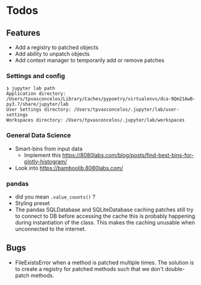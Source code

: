 # Todos

## Features

- Add a registry to patched objects
- Add ability to unpatch objects
- Add context manager to temporarily add or remove patches

### Settings and config
```text
❯ jupyter lab path
Application directory:   /Users/tpvasconcelos/Library/Caches/pypoetry/virtualenvs/dca-9Qm21AwB-py3.7/share/jupyter/lab
User Settings directory: /Users/tpvasconcelos/.jupyter/lab/user-settings
Workspaces directory: /Users/tpvasconcelos/.jupyter/lab/workspaces
```


### General Data Science
- Smart-bins from input data
  - Implement this <https://8080labs.com/blog/posts/find-best-bins-for-plotly-histogram/>
- Look into <https://bamboolib.8080labs.com/>

### pandas

- did you mean `.value_counts()` ?
- Styling preset
- The pandas SQLDatabase and SQLiteDatabase caching patches still try to connect to DB before accessing the
  cache this is probably happening during instantiation of the class. This makes the caching unusable when
  unconnected to the internet.

## Bugs

- FileExistsError when a method is patched multiple times.
  The solution is to create a registry for patched methods
  such that we don't double-patch methods.
